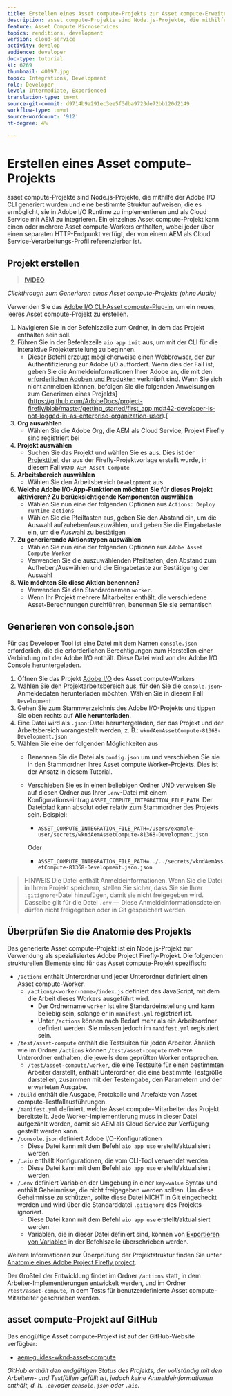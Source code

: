 ```yaml
---
title: Erstellen eines Asset compute-Projekts zur Asset compute-Erweiterbarkeit
description: asset compute-Projekte sind Node.js-Projekte, die mithilfe der Adobe I/O-CLI generiert wurden und eine bestimmte Struktur aufweisen, die es ermöglicht, sie in Adobe I/O Runtime zu implementieren und als Cloud Service mit AEM zu integrieren.
feature: Asset Compute Microservices
topics: renditions, development
version: cloud-service
activity: develop
audience: developer
doc-type: tutorial
kt: 6269
thumbnail: 40197.jpg
topic: Integrations, Development
role: Developer
level: Intermediate, Experienced
translation-type: tm+mt
source-git-commit: d9714b9a291ec3ee5f3dba9723de72bb120d2149
workflow-type: tm+mt
source-wordcount: '912'
ht-degree: 4%

---
```



# Erstellen eines Asset compute-Projekts

asset compute-Projekte sind Node.js-Projekte, die mithilfe der Adobe I/O-CLI generiert wurden und eine bestimmte Struktur aufweisen, die es ermöglicht, sie in Adobe I/O Runtime zu implementieren und als Cloud Service mit AEM zu integrieren. Ein einzelnes Asset compute-Projekt kann einen oder mehrere Asset compute-Workers enthalten, wobei jeder über einen separaten HTTP-Endpunkt verfügt, der von einem AEM als Cloud Service-Verarbeitungs-Profil referenzierbar ist.

## Projekt erstellen

>[!VIDEO](https://video.tv.adobe.com/v/40197/?quality=12&learn=on)

_Clickthrough zum Generieren eines Asset compute-Projekts (ohne Audio)_

Verwenden Sie das [Adobe I/O CLI-Asset compute-Plug-in](../set-up/development-environment.md#aio-cli), um ein neues, leeres Asset compute-Projekt zu erstellen.

1. Navigieren Sie in der Befehlszeile zum Ordner, in dem das Projekt enthalten sein soll.
1. Führen Sie in der Befehlszeile `aio app init` aus, um mit der CLI für die interaktive Projekterstellung zu beginnen.
   + Dieser Befehl erzeugt möglicherweise einen Webbrowser, der zur Authentifizierung zur Adobe I/O auffordert. Wenn dies der Fall ist, geben Sie die Anmeldeinformationen Ihrer Adobe an, die mit den [erforderlichen Adoben und Produkten](../set-up/accounts-and-services.md) verknüpft sind. Wenn Sie sich nicht anmelden können, befolgen Sie die folgenden Anweisungen zum Generieren eines Projekts](https://github.com/AdobeDocs/project-firefly/blob/master/getting_started/first_app.md#42-developer-is-not-logged-in-as-enterprise-organization-user).[
1. __Org auswählen__
   + Wählen Sie die Adobe Org, die AEM als Cloud Service, Projekt Firefly sind registriert bei
1. __Projekt auswählen__
   + Suchen Sie das Projekt und wählen Sie es aus. Dies ist der [Projekttitel](../set-up/firefly.md), der aus der Firefly-Projektvorlage erstellt wurde, in diesem Fall `WKND AEM Asset Compute`
1. __Arbeitsbereich auswählen__
   + Wählen Sie den Arbeitsbereich `Development` aus
1. __Welche Adobe I/O-App-Funktionen möchten Sie für dieses Projekt aktivieren? Zu berücksichtigende Komponenten auswählen__
   + Wählen Sie nun eine der folgenden Optionen aus `Actions: Deploy runtime actions`
   + Wählen Sie die Pfeiltasten aus, geben Sie den Abstand ein, um die Auswahl aufzuheben/auszuwählen, und geben Sie die Eingabetaste ein, um die Auswahl zu bestätigen
1. __Zu generierende Aktionstypen auswählen__
   + Wählen Sie nun eine der folgenden Optionen aus `Adobe Asset Compute Worker`
   + Verwenden Sie die auszuwählenden Pfeiltasten, den Abstand zum Aufheben/Auswählen und die Eingabetaste zur Bestätigung der Auswahl
1. __Wie möchten Sie diese Aktion benennen?__
   + Verwenden Sie den Standardnamen `worker`.
   + Wenn Ihr Projekt mehrere Mitarbeiter enthält, die verschiedene Asset-Berechnungen durchführen, benennen Sie sie semantisch

## Generieren von console.json

Für das Developer Tool ist eine Datei mit dem Namen `console.json` erforderlich, die die erforderlichen Berechtigungen zum Herstellen einer Verbindung mit der Adobe I/O enthält. Diese Datei wird von der Adobe I/O Console heruntergeladen.

1. Öffnen Sie das Projekt [Adobe I/O](https://console.adobe.io) des Asset compute-Workers
1. Wählen Sie den Projektarbeitsbereich aus, für den Sie die `console.json`-Anmeldedaten herunterladen möchten. Wählen Sie in diesem Fall `Development`
1. Gehen Sie zum Stammverzeichnis des Adobe I/O-Projekts und tippen Sie oben rechts auf __Alle herunterladen__.
1. Eine Datei wird als `.json`-Datei heruntergeladen, der das Projekt und der Arbeitsbereich vorangestellt werden, z. B.: `wkndAemAssetCompute-81368-Development.json`
1. Wählen Sie eine der folgenden Möglichkeiten aus
   + Benennen Sie die Datei als `config.json` um und verschieben Sie sie in den Stammordner Ihres Asset compute Worker-Projekts. Dies ist der Ansatz in diesem Tutorial.
   + Verschieben Sie es in einen beliebigen Ordner UND verweisen Sie auf diesen Ordner aus Ihrer `.env`-Datei mit einem Konfigurationseintrag `ASSET_COMPUTE_INTEGRATION_FILE_PATH`. Der Dateipfad kann absolut oder relativ zum Stammordner des Projekts sein. Beispiel:
      + `ASSET_COMPUTE_INTEGRATION_FILE_PATH=/Users/example-user/secrets/wkndAemAssetCompute-81368-Development.json`

      Oder
      + `ASSET_COMPUTE_INTEGRATION_FILE_PATH=../../secrets/wkndAemAssetCompute-81368-Development.json.json`


> HINWEIS
> Die Datei  enthält Anmeldeinformationen. Wenn Sie die Datei in Ihrem Projekt speichern, stellen Sie sicher, dass Sie sie Ihrer `.gitignore`-Datei hinzufügen, damit sie nicht freigegeben wird. Dasselbe gilt für die Datei `.env` — Diese Anmeldeinformationsdateien dürfen nicht freigegeben oder in Git gespeichert werden.

## Überprüfen Sie die Anatomie des Projekts

Das generierte Asset compute-Projekt ist ein Node.js-Projekt zur Verwendung als spezialisiertes Adobe Project Firefly-Projekt. Die folgenden strukturellen Elemente sind für das Asset compute-Projekt spezifisch:

+ `/actions` enthält Unterordner und jeder Unterordner definiert einen Asset compute-Worker.
   + `/actions/<worker-name>/index.js` definiert das JavaScript, mit dem die Arbeit dieses Workers ausgeführt wird.
      + Der Ordnername `worker` ist eine Standardeinstellung und kann beliebig sein, solange er in `manifest.yml` registriert ist.
      + Unter `/actions` können nach Bedarf mehr als ein Arbeitsordner definiert werden. Sie müssen jedoch im `manifest.yml` registriert sein.
+ `/test/asset-compute` enthält die Testsuiten für jeden Arbeiter. Ähnlich wie im Ordner `/actions` können `/test/asset-compute` mehrere Unterordner enthalten, die jeweils dem geprüften Worker entsprechen.
   + `/test/asset-compute/worker`, die eine Testsuite für einen bestimmten Arbeiter darstellt, enthält Unterordner, die eine bestimmte Testgröße darstellen, zusammen mit der Testeingabe, den Parametern und der erwarteten Ausgabe.
+ `/build` enthält die Ausgabe, Protokolle und Artefakte von Asset compute-Testfallausführungen.
+ `/manifest.yml` definiert, welche Asset compute-Mitarbeiter das Projekt bereitstellt. Jede Worker-Implementierung muss in dieser Datei aufgezählt werden, damit sie AEM als Cloud Service zur Verfügung gestellt werden kann.
+ `/console.json` definiert Adobe I/O-Konfigurationen
   + Diese Datei kann mit dem Befehl `aio app use` erstellt/aktualisiert werden.
+ `/.aio` enthält Konfigurationen, die vom CLI-Tool verwendet werden.
   + Diese Datei kann mit dem Befehl `aio app use` erstellt/aktualisiert werden.
+ `/.env` definiert Variablen der Umgebung in einer  `key=value` Syntax und enthält Geheimnisse, die nicht freigegeben werden sollten. Um diese Geheimnisse zu schützen, sollte diese Datei NICHT in Git eingecheckt werden und wird über die Standarddatei `.gitignore` des Projekts ignoriert.
   + Diese Datei kann mit dem Befehl `aio app use` erstellt/aktualisiert werden.
   + Variablen, die in dieser Datei definiert sind, können von [Exportieren von Variablen](../deploy/runtime.md) in der Befehlszeile überschrieben werden.

Weitere Informationen zur Überprüfung der Projektstruktur finden Sie unter [Anatomie eines Adobe Project Firefly project](https://github.com/AdobeDocs/project-firefly/blob/master/getting_started/first_app.md#5-anatomy-of-a-project-firefly-application).

Der Großteil der Entwicklung findet im Ordner `/actions` statt, in dem Arbeiter-Implementierungen entwickelt werden, und im Ordner `/test/asset-compute`, in dem Tests für benutzerdefinierte Asset compute-Mitarbeiter geschrieben werden.

## asset compute-Projekt auf GitHub

Das endgültige Asset compute-Projekt ist auf der GitHub-Website verfügbar:

+ [aem-guides-wknd-asset-compute](https://github.com/adobe/aem-guides-wknd-asset-compute)

_GitHub enthält den endgültigen Status des Projekts, der vollständig mit den Arbeitern- und Testfällen gefüllt ist, jedoch keine Anmeldeinformationen enthält, d. h.  `.env`oder  `console.json` oder  `.aio`._

